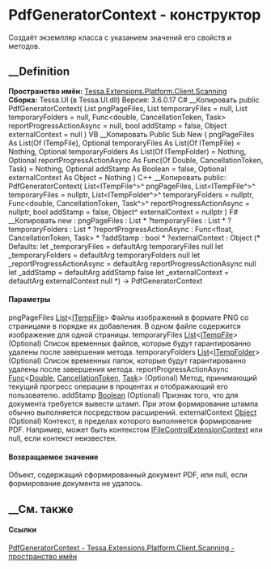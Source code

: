 # PdfGeneratorContext - конструктор
Создаёт экземпляр класса с указанием значений его свойств и методов.
## __Definition
 **Пространство имён:**
[Tessa.Extensions.Platform.Client.Scanning](N_Tessa_Extensions_Platform_Client_Scanning.htm)  
 **Сборка:** Tessa.UI (в Tessa.UI.dll) Версия: 3.6.0.17
C# __Копировать
     public PdfGeneratorContext(
    	List<ITempFile> pngPageFiles,
    	List<ITempFile> temporaryFiles = null,
    	List<ITempFolder> temporaryFolders = null,
    	Func<double, CancellationToken, Task> reportProgressActionAsync = null,
    	bool addStamp = false,
    	Object externalContext = null
    )
VB __Копировать
     Public Sub New ( 
    	pngPageFiles As List(Of ITempFile),
    	Optional temporaryFiles As List(Of ITempFile) = Nothing,
    	Optional temporaryFolders As List(Of ITempFolder) = Nothing,
    	Optional reportProgressActionAsync As Func(Of Double, CancellationToken, Task) = Nothing,
    	Optional addStamp As Boolean = false,
    	Optional externalContext As Object = Nothing
    )
C++ __Копировать
     public:
    PdfGeneratorContext(
    	List<ITempFile^>^ pngPageFiles, 
    	List<ITempFile^>^ temporaryFiles = nullptr, 
    	List<ITempFolder^>^ temporaryFolders = nullptr, 
    	Func<double, CancellationToken, Task^>^ reportProgressActionAsync = nullptr, 
    	bool addStamp = false, 
    	Object^ externalContext = nullptr
    )
F# __Копировать
     new : 
            pngPageFiles : List<ITempFile> * 
            ?temporaryFiles : List<ITempFile> * 
            ?temporaryFolders : List<ITempFolder> * 
            ?reportProgressActionAsync : Func<float, CancellationToken, Task> * 
            ?addStamp : bool * 
            ?externalContext : Object 
    (* Defaults:
            let _temporaryFiles = defaultArg temporaryFiles null
            let _temporaryFolders = defaultArg temporaryFolders null
            let _reportProgressActionAsync = defaultArg reportProgressActionAsync null
            let _addStamp = defaultArg addStamp false
            let _externalContext = defaultArg externalContext null
    *)
    -> PdfGeneratorContext
#### Параметры
pngPageFiles
[List](https://learn.microsoft.com/dotnet/api/system.collections.generic.list-1)<[ITempFile](T_Tessa_Platform_IO_ITempFile.htm)>
     Файлы изображений в формате PNG со страницами в порядке их добавления. В одном файле содержится изображение для одной страницы. 
temporaryFiles
[List](https://learn.microsoft.com/dotnet/api/system.collections.generic.list-1)<[ITempFile](T_Tessa_Platform_IO_ITempFile.htm)>
(Optional)
     Список временных файлов, которые будут гарантированно удалены после завершения метода. 
temporaryFolders
[List](https://learn.microsoft.com/dotnet/api/system.collections.generic.list-1)<[ITempFolder](T_Tessa_Platform_IO_ITempFolder.htm)>
(Optional)
     Список временных папок, которые будут гарантированно удалены после завершения метода. 
reportProgressActionAsync
[Func](https://learn.microsoft.com/dotnet/api/system.func-3)<[Double](https://learn.microsoft.com/dotnet/api/system.double),
[CancellationToken](https://learn.microsoft.com/dotnet/api/system.threading.cancellationtoken),
[Task](https://learn.microsoft.com/dotnet/api/system.threading.tasks.task)>
(Optional)
     Метод, принимающий текущий прогресс операции в процентах и отображающий его пользователю. 
addStamp [Boolean](https://learn.microsoft.com/dotnet/api/system.boolean)
(Optional)
     Признак того, что для документа требуется вывести штамп. При этом формирование штампа обычно выполняется посредством расширений. 
externalContext [Object](https://learn.microsoft.com/dotnet/api/system.object)
(Optional)
     Контекст, в пределах которого выполняется формирование PDF. Например, может быть контекстом [IFileControlExtensionContext](T_Tessa_UI_Files_IFileControlExtensionContext.htm) или null, если контекст неизвестен. 
#### Возвращаемое значение
Объект, содержащий сформированный документ PDF, или null, если формирование
документа не удалось.
## __См. также
#### Ссылки
[PdfGeneratorContext -
](T_Tessa_Extensions_Platform_Client_Scanning_PdfGeneratorContext.htm)
[Tessa.Extensions.Platform.Client.Scanning - пространство
имён](N_Tessa_Extensions_Platform_Client_Scanning.htm)
